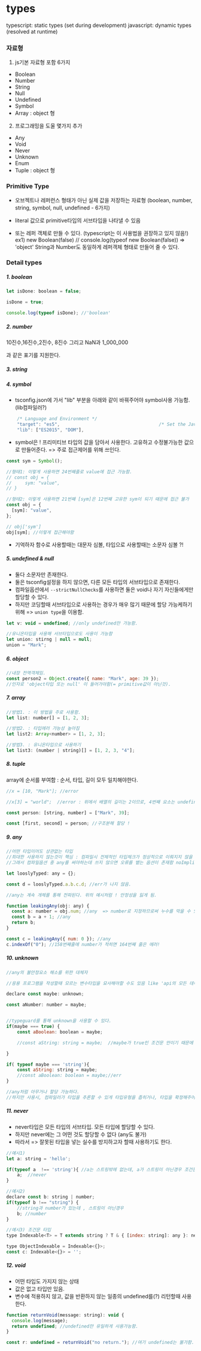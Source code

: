 # types

typescript: static types (set during development)
javascript: dynamic types (resolved at runtime)

### 자료형

1. js기본 자료형 포함 6가지

- Boolean
- Number
- String
- Null
- Undefined
- Symbol
- Array : object 형

2. 프로그래밍을 도울 몇가지 추가

- Any
- Void
- Never
- Unknown
- Enum
- Tuple : object 형

### Primitive Type

- 오브젝트나 레퍼런스 형태가 아닌 실제 값을 저장하는 자료형
  (boolean, number, string, symbol, null, undefined - 6가지)

- literal 값으로 primitive타입의 서브타입을 나타낼 수 있음

- 또는 레퍼 객체로 만들 수 있다. (typescript는 이 사용법을 권장하고 있지 않음!)
  ex1) new Boolean(false) // console.log(typeof new Boolean(false)) => 'object'
  String과 Number도 동일하게 레퍼객체 형태로 만들어 줄 수 있다.

### Detail types

##### 1. boolean

```js
let isDone: boolean = false;

isDone = true;

console.log(typeof isDone); //'boolean'
```

##### 2. number

10진수,16진수,2진수, 8진수
그리고
NaN과 1_000_000

과 같은 표기를 지원한다.

##### 3. string

##### 4. symbol

- tsconfig.json에 가서 "lib" 부분을 아래와 같이 바꿔주어야 symbol사용 가능함. (lib컴파일러?)

```js
    /* Language and Environment */
    "target": "es5",                                     /* Set the JavaScript language version for emitted JavaScript and include compatible library declarations. */
    "lib": ["ES2015", "DOM"],
```

- symbol은 !
  프리미티브 타입의 값을 담아서 사용한다.
  고유하고 수정불가능한 값으로 만들어준다. => 주로 접근제어를 위해 쓰인다.

```js
const sym = Symbol();

//형태1: 이렇게 사용하면 24번째줄로 value에 접근 가능함.
// const obj = {
//     sym: "value",
// }

//형태2: 이렇게 사용하면 21번째 [sym]은 12번째 고유한 sym이 되기 때문에 접근 불가
const obj = {
  [sym]: "value",
};

// obj['sym']
obj[sym]; //이렇게 접근해야함
```

- 기억하자
  함수로 사용할때는 대문자 심볼, 타입으로 사용할때는 소문자 심볼 ?!

##### 5. undefined & null

- 둘다 소문자만 존재한다.
- 둘은 tsconfig설정을 하지 않으면, 다른 모든 타입의 서브타입으로 존재한다.
- 컴파일옵션에서 `--strictNullChecks`를 사용하면 둘은 void나 자기 자신들에게만 할당할 수 있다.
- 하지만 코딩할때 서브타입으로 사용하는 경우가 매우 많기 때문에 할당 가능케하기 위해 => `union type`을 이용함.

```js
let v: void = undefined; //only undefined만 가능함.

//유니온타입을 사용해 서브타입으로도 사용이 가능함
let union: stirng | null = null;
union = "Mark";
```

##### 6. object

```js
//내장 전역객체임.
const person2 = Object.create({ name: "Mark", age: 39 });
//인자로 'object타입 또는 null' 이 들어가야함(= primitive값이 아닌것).
```

##### 7. array

```js
//방법1. : 이 방법을 주로 사용함.
let list: number[] = [1, 2, 3];

//방법2. : 타입에러 가능성 높아짐
let list2: Array<number> = [1, 2, 3];

//방법3. : 유니온타입으로 사용하기
let list3: (number | string)[] = [1, 2, 3, "4"];
```

##### 8. tuple

array에 순서를 부여함 : 순서, 타입, 길이 모두 일치해야한다.

```js
//x = [10, "Mark"]; //error

//x[3] = "world";  //error : 위에서 배열의 길이는 2이므로, 4번째 요소는 undefined.

const person: [string, number] = ["Mark", 39];

const [first, second] = person; //구조분해 할당 !
```

##### 9. any

```js
//어떤 타입이어도 상관없는 타입
//최대한 사용하지 않는것이 핵심 : 컴파일시 전체적인 타입체크가 정상적으로 이뤄지지 않을 수 있음
//그래서 컴파일옵션 중 any를 써야하는데 쓰지 않으면 오류를 뱉는 옵션이 존재함 noImplicitAny

let looslyTyped: any = {};

const d = looslyTyped.a.b.c.d; //err가 나지 않음.

//any는 계속 개체를 통해 전파된다. 위의 예시처럼 ! 안정성을 잃게 됨.

function leakingAny(obj: any) {
  const a: number = obj.num; //any  => number로 지정하므로써 누수를 막을 수 있음
  const b = a + 1; //any
  return b;
}

const c = leakingAny({ num: 0 }); //any
c.indexOf("0"); //158번째줄에 number가 적히면 164번째 줄은 에러!
```

##### 10. unknown

```js
//any의 불안정요소 해소를 위한 대체자

//응용 프로그램을 작성할때 모르는 변수타입을 묘사해야할 수도 있음 like 'api의 모든 데이터 의도적 수락 ! '

declare const maybe: unknown;

const aNumber: number = maybe;


//typeguard를 통해 unknown을 사용할 수 있다.
if(maybe === true) {
    const aBoolean: boolean = maybe;

    //const aString: string = maybe;  //maybe가 true인 조건문 안이기 때문에 해당x

}

if( typeof maybe === 'string'){
    const aString: string = maybe;
    //const aBoolean: boolean = maybe;//err
}

//any처럼 아무거나 할당 가능하다.
//하지만 사용시, 컴파일러가 타입을 추론할 수 있게 타입유형을 좁히거나, 타입을 확정해주어야 한다.
```

##### 11. never

- never타입은 모든 타입의 서브타입. 모든 타입에 할당할 수 있다.
- 하지만 never에는 그 어떤 것도 할당할 수 없다 (any도 불가)
- 따라서 => 잘못된 타입을 넣는 실수를 방지하고자 할때 사용하기도 한다.

```js
//예시1)
let a: string = 'hello';

if(typeof a  !== 'string'){ //a는 스트링밖에 없는데, a가 스트링이 아닌경우 조건문 ??!
    a;  //never
}

//예시2)
declare const b: string | number;
if(typeof b !== "string") {
    //string과 number가 있는데 , 스트링이 아닌경우
    b; //number
}

//예시3) 조건문 타입
type Indexable<T> = T extends string ? T & { [index: string]: any }: never;

type ObjectIndexable = Indexable<{}>;
const c: Indexable<{}> = '';
```

##### 12. void

- 어떤 타입도 가지지 않는 상태
- 값은 없고 타입만 있음.
- 변수에 적용하지 않고, 값을 반환하지 않는 일종의 undefined를(?) 리턴할때 사용한다.

```js
function returnVoid(message: string): void {
  console.log(message);
  return undefined; //undefined만 유일하게 사용가능함.
}

const r: undefined = returnVoid("no return."); //여기 undefined는 불가함.
```
